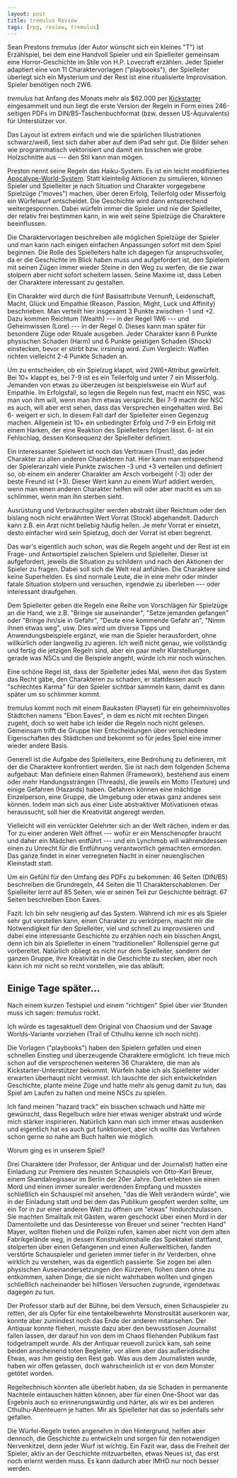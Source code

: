 ```yaml
---
layout: post
title: tremulus Review
tags: [rpg, review, tremulus]
---
```

Sean Prestons _tremulus_ (der Autor wünscht sich ein kleines "T") ist Erzählspiel, bei dem eine Handvoll Spieler und ein Spielleiter gemeinsam eine Horror-Geschichte im Stile von H.P. Lovecraft erzählen. Jeder Spieler adaptiert eine von 11 Charaktervorlagen ("playbooks"), der Spielleiter überlegt sich ein Mysterium und der Rest ist eine ritualisierte Improvisation. Spieler benötigen noch 2W6.

_tremulus_ hat Anfang des Monats mehr als $62.000 per [Kickstarter](http://www.kickstarter.com/projects/1227949612/tremulus-a-storytelling-game-of-lovecraftian-horro) eingesammelt und nun liegt die erste Version der Regeln in Form eines 246-seitigen PDFs im DIN/B5-Taschenbuchformat (bzw. dessen US-Äquivalents) für Unterstützer vor.

Das Layout ist extrem einfach und wie die spärlichen Illustrationen schwarz/weiß, liest sich daher aber auf dem iPad sehr gut. Die Bilder sehen wie programmatisch vektorisiert und damit ein bisschen wie grobe Holzschnitte aus --- den Stil kann man mögen.

Preston nennt seine Regeln das Haiku-System. Es ist ein leicht modifiziertes [Apocalype-World-System](http://apocalypse-world.com/). Statt kleinteilig Aktionen zu simulieren, können Spieler und Spielleiter je nach Situation und Charakter vorgegebene Spielzüge ("moves") machen, über deren Erfolg, Teilerfolg oder Misserfolg ein Würfelwurf entscheidet. Die Geschichte wird dann entsprechend weitergesponnen. Dabei würfeln immer die Spieler und nie der Spielleiter, der relativ frei bestimmen kann, in wie weit seine Spielzüge die Charaktere beeinflussen.

Die Charaktervorlagen beschreiben alle möglichen Spielzüge der Spieler und man kann nach einigen einfachen Anpassungen sofort mit dem Spiel beginnen. Die Rolle des Spielleiters halte ich dagegen für anspruchsvoller, da er die Geschichte im Blick haben muss und aufgefordert ist, den Spielern mit seinen Zügen immer wieder Steine in den Weg zu werfen, die sie zwar stolpern aber nicht sofort scheitern lassen. Seine Maxime ist, dass Leben der Charaktere interessant zu gestalten.

Ein Charakter wird durch die fünf Basisattribute Vernunft, Leidenschaft, Macht, Glück und Empathie (Reason, Passion, Might, Luck und Affinity) beschrieben. Man verteilt hier insgesamt 3 Punkte zwischen -1 und +2. Dazu kommen Reichtum (Wealth) --- in der Regel 1W6 --- und Geheimwissen (Lore) --- in der Regel 0. Dieses kann man später für besondere Züge oder Rituale ausgeben. Jeder Charakter kann 6 Punkte physischen Schaden (Harm) und 6 Punkte geistigen Schaden (Shock) einstecken, bevor er stirbt bzw. irrsinnig wird. Zum Vergleich: Waffen richten vielleicht 2-4 Punkte Schaden an.

Um zu entscheiden, ob ein Spielzug klappt, wird 2W6+Attribut gewürfelt. Bei 10+ klappt es, bei 7-9 ist es ein Teilerfolg und unter 7 ein Misserfolg. Jemanden von etwas zu überzeugen ist beispielsweise ein Wurf auf Empathie. Im Erfolgsfall, so legen die Regeln nun fest, macht ein NSC, was man von ihm will, wenn man ihm etwas verspricht. Bei 7-9 macht der NSC es auch, will aber erst sehen, dass das Versprechen eingehalten wird. Bei 6- weigert er sich. In diesem Fall darf der Spielleiter einen Gegenzug machen. Allgemein ist 10+ ein unbedingter Erfolg und 7-9 ein Erfolg mit einem Harken, der eine Reaktion des Spielleiters folgen lässt. 6- ist ein Fehlschlag, dessen Konsequenz der Spielleiter definiert.

Ein interessanter Spielwert ist noch das Vertrauen (Trust), das jeder Charakter zu allen anderen Charakteren hat. Hier kann man entsprechend der Spieleranzahl viele Punkte zwischen -3 und +3 verteilen und definiert so, ob einem ein anderer Charakter am Arsch vorbeigeht (-3) oder der beste Freund ist (+3). Dieser Wert kann zu einem Wurf addiert werden, wenn man einen anderen Charakter helfen will oder aber macht es um so schlimmer, wenn man ihn sterben sieht.

Ausrüstung und Verbrauchsgüter werden abstrakt über Reichtum oder den bislang noch nicht erwähnten Wert Vorrat (Stock) abgehandelt. Dadurch kann z.B. ein Arzt nicht beliebig häufig heilen. Je mehr Vorrat er einsetzt, desto einfacher wird sein Spielzug, doch der Vorrat ist eben begrenzt.

Das war's eigentlich auch schon, was die Regeln angeht und der Rest ist ein Frage- und Antwortspiel zwischen Spielern und Spielleiter. Dieser ist aufgefordert, jeweils die Situation zu schildern und nach den Aktionen der Spieler zu fragen. Dabei soll sich die Welt real anfühlen. Die Charaktere sind keine Superhelden. Es sind normale Leute, die in eine mehr oder minder fatale Situation stolpern und versuchen, irgendwie zu überleben –-- oder interessant draufgehen.

Dem Spielleiter geben die Regeln eine Reihe von Vorschlägen für Spielzüge an die Hand, wie z.B. "Bringe sie auseinander", "Setze jemanden gefangen" oder "Bringe ihn/sie in Gefahr", "Deute eine kommende Gefahr an", "Nimm ihnen etwas weg", usw. Dies wird um diverse Tipps und Anwendungsbeispiele ergänzt, wie man die Spieler herausfordert, ohne willkürlich oder langweilig zu agieren. Ich weiß nicht genau, wie vollständig und fertig die jetzigen Regeln sind, aber ein paar mehr Klarstellungen, gerade was NSCs und die Beispiele angeht, würde ich mir noch wünschen.

Eine schöne Regel ist, dass der Spielleiter jedes Mal, wenn ihm das System das Recht gäbe, den Charakteren zu schaden, er stattdessen auch "schlechtes Karma" für den Spieler sichtbar sammeln kann, damit es dann später um so schlimmer kommt.

_tremulus_ kommt noch mit einem Baukasten (Playset) für ein geheimnisvolles Städtchen namens "Ebon Eaves", in dem es nicht mit rechten Dingen zugeht, doch so weit habe ich leider die Regeln noch nicht gelesen. Gemeinsam trifft die Gruppe hier Entscheidungen über verschiedene Eigenschaften des Städtchen und bekommt so für jedes Spiel eine immer wieder andere Basis.

Generell ist die Aufgabe des Spielleiters, eine Bedrohung zu definieren, mit der die Charaktere konfrontiert werden. Sie ist nach dem folgenden Schema aufgebaut: Man definiere einen Rahmen (Framework), bestehend aus einem oder mehr Handungssträngen (Threads), die jeweils ein Motto (Texture) und einige Gefahren (Hazards) haben. Gefahren können eine mächtige Einzelperson, eine Gruppe, die Umgebung oder etwas ganz anderes sein können. Indem man sich aus einer Liste abstraktiver Motivationen etwas heraussucht, soll hier die Kreativität angeregt werden.

Vielleicht will ein verrückter Gelehrter sich an der Welt rächen, indem er das Tor zu einer anderen Welt öffnet --- wofür er ein Menschenopfer braucht und daher ein Mädchen entführt --- und ein Lynchmob will währenddessen einen zu Unrecht für die Entführung verantwortlich gemachten ermorden. Das ganze findet in einer verregneten Nacht in einer neuenglischen Kleinstadt statt.

Um ein Gefühl für den Umfang des PDFs zu bekommen: 46 Seiten (DIN/B5) beschreiben die Grundregeln, 44 Seiten die 11 Charakterschablonen. Der Spielleiter lernt auf 85 Seiten, wie er seinen Teil zur Geschichte beiträgt. 67 Seiten beschreiben Ebon Eaves.

Fazit: Ich bin sehr neugierig auf das System. Während ich mir es als Spieler sehr gut vorstellen kann, einen Charakter zu verkörpern, macht mir die Notwendigkeit für den Spielleiter, viel und schnell zu improvisieren und dabei eine interessante Geschichte zu erzählen noch ein bisschen Angst, denn ich bin als Spielleiter in einem "traditionellen" Rollenspiel gerne gut vorbereitet. Natürlich obliegt es nicht nur dem Spielleiter, sondern der ganzen Gruppe, ihre Kreativität in die Geschichte zu stecken, aber noch kann ich mir nicht so recht vorstellen, wie das abläuft.

Einige Tage später...
---------------------

Nach einem kurzen Testspiel und einem "richtigen" Spiel über vier Stunden muss ich sagen: _tremulus_ rockt.

Ich würde es tagesaktuell dem Original von Chaosium und der Savage Worlds-Variante vorziehen (Trail of Cthulhu kenne ich noch nicht).

Die Vorlagen ("playbooks") haben den Spielern gefallen und einen schnellen Einstieg und überzeugende Charaktere ermöglicht. Ich freue mich schon auf die versprochenen weiteren 36 Charaktere, die man als Kickstarter-Unterstützer bekommt. Würfeln habe ich als Spielleiter wider erwarten überhaupt nicht vermisst. Ich lauschte der sich entwickelnden Geschichte, plante meine Züge und hatte mehr als genug damit zu tun, das Spiel am Laufen zu halten und meine NSCs zu spielen.

Ich fand meinen "hazard track" ein bisschen schwach und hätte mir gewünscht, dass Regelbuch wäre hier etwas weniger abstrakt und würde mich stärker inspirieren. Natürlich kann man sich immer etwas ausdenken und eigentlich hat es auch gut funktioniert, aber ich wollte das Verfahren schon gerne so nahe am Buch halten wie möglich.

Worum ging es in unserem Spiel?

Drei Charaktere (der Professor, der Antiquar und der Journalist) hatten eine Einladung zur Premiere des neusten Schauspiels von Otto-Karl Breuer, einem Skandalregisseur im Berlin der 20er Jahre. Dort erlebten sie einen Mord und einen immer surealer werdenden Empfang und mussten schließlich ein Schauspiel mit ansehen, "das die Welt verändern würde", wie in der Einladung statt und bei dem das Publikum geopfert werden sollte, um ein Tor in zur einer anderen Welt zu öffnen um "etwas" hindurchzulassen. Sie machten Smalltalk mit Gästen, waren geschockt über einen Mord in der Damentoilette und das Desinteresse von Breuer und seiner "rechten Hand" Mayer, wollten fliehen und die Polizei rufen, kamen aber nicht von dem alten Fabrikgelände weg, in dessen Konstruktionshalle das Spektakel stattfand, stolperten über einen Gefangenen und einen Außerweltlichen, fanden verstörte Schauspieler und gerieten immer tiefer in ihr Verderben, ohne wirklich zu verstehen, was da eigentlich passierte. Sie zogen bei allen physischen Auseinandersetzungen den Kürzeren, flohen dann ohne zu entkommen, sahen Dinge, die sie nicht wahrhaben wollten und gingen schließlich nacheinander bei hilflosen Versuchen zugrunde, irgendetwas dagegen zu tun.

Der Professor starb auf der Bühne, bei dem Versuch, einen Schauspieler zu retten, der als Opfer für eine tentakelbewehrte Monstrosität auserkoren war, konnte aber zumindest noch das Ende der anderen mitansehen. Der Antiquar konnte fliehen, musste dazu aber den bewusstlosen Journalist fallen lassen, der darauf hin von dem im Chaos fliehenden Publikum fast todgetrampelt wurde. Als der Antiquar reuevoll zurück kam, sah seine beiden anscheinend toten Begleiter, vor allem aber das außerirdische Etwas, was ihm geistig den Rest gab. Was aus dem Journalisten wurde, haben wir offen gelassen, doch wahrscheinlich ist er von dem Monster getötet worden.

Regeltechnisch könnten alle überlebt haben, da sie Schaden in permanente Nachteile eintauschen hätten können, aber für einen One-Shoot war das Ergebnis auch so erinnerungswürdig und härter, als wir es bei anderen Cthulhu-Abenteuern je hatten. Mir als Spielleiter hat das so jedenfalls sehr gefallen.

Die Würfel-Regeln treten angenehm in den Hintergrund, helfen aber dennoch, die Geschichte zu entwickeln und sorgen für den notwendigen Nervenkitzel, denn jeder Wurf ist wichtig. Ein Fazit war, dass die Freiheit der Spieler, aktiv an der Geschichte mitzuarbeiten, etwas Neues ist, das erst noch erlernt werden muss. Es kann dadurch aber IMHO nur noch besser werden.